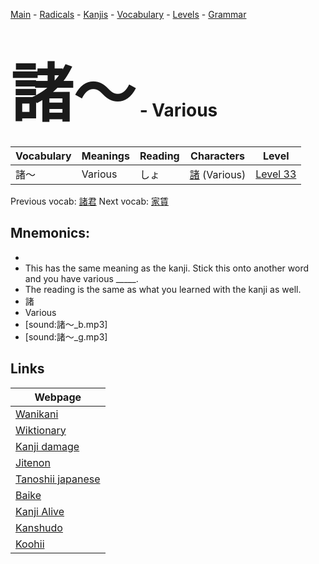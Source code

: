 <style> bigfont {font-size: 100px}</style>
[Main](../README.md) -
[Radicals](../radicals.md) -
[Kanjis](../kanjis.md) -
[Vocabulary](../vocabulary.md) -
[Levels](../levels.md) -
[Grammar](../grammar.md)
# <bigfont> 諸〜</bigfont> - Various 

| Vocabulary | Meanings | Reading | Characters | Level |
| --- | --- | --- | --- | --- |
| 諸〜 | Various | しょ |  [諸](../kanjis/諸.md) (Various) | [Level 33](../levels/wk_level33.md) |

Previous vocab: [諸君](諸君.md) Next vocab: [家賃](家賃.md) 

## Mnemonics:

* 
* This has the same meaning as the kanji. Stick this onto another word and you have various _____.
* The reading is the same as what you learned with the kanji as well.
* 諸
* Various
* [sound:諸〜_b.mp3]
* [sound:諸〜_g.mp3]


## Links 

| Webpage |
| --- |
| [Wanikani          ](https://www.wanikani.com/kanji/諸〜) |
| [Wiktionary        ](https://en.wiktionary.org/wiki/諸〜) |
| [Kanji damage      ](http://www.kanjidamage.com/kanji/search?utf8=✓&q=諸〜) |
| [Jitenon           ](https://jitenon.com/kanji/諸〜) |
| [Tanoshii japanese ](https://www.tanoshiijapanese.com/dictionary/kanji.cfm?k=諸〜) |
| [Baike             ](https://baike.baidu.com/item/諸〜) |
| [Kanji Alive       ](https://app.kanjialive.com/諸〜) |
| [Kanshudo          ](https://www.kanshudo.com/searchmn?q=諸〜) |
| [Koohii            ](https://kanji.koohii.com/study/kanji/諸〜) |
